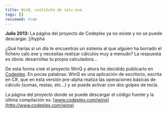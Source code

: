 ```yaml
---
title: WinQ, sustituto de calc.exe
tags: []
reviewed: true
---
```

**Julio 2013:** La página del proyecto de Codeplex ya no existe y no se puede descargar. \[/hypha

¿Qué harías si un día te encuentras un sistema al que alguien ha borrado el fichero calc.exe y necesitas realizar cálculos muy a menudo? La respuesta es obvia: desarrollas tu propia calculadora…

De esta forma creé el proyecto WinQ y ahora he decidido publicarlo en [Codeplex](http://www.codeplex.com/). En pocas palabras: WinQ es una aplicación de escritorio, escrita en C#, que en esta versión pre-alpha realiza las operaciones básicas de cálculo (sumas, restas, etc…) y se puede activar con dos golpes de tecla.

La página del proyecto donde se puede descargar el código fuente y la última compilación es: [www.codeplex.com/winq](http://www.codeplex.com/winq)

